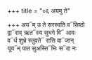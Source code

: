 +++
title = "०६ अयमु ते"

+++
अय᳓म् उ ते सरस्वति व᳓सिष्ठो  
द्वा᳓राव् ऋत᳓स्य सुभगे वि᳓ आवः  
व᳓र्ध शुभ्रे स्तुवते᳓ रासि वा᳓जान्  
यूय᳓म् पात सुअस्ति᳓भिः स᳓दा नः